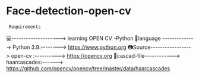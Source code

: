 # Face-detection-open-cv
     Requirements 
💻--------------------> learning OPEN CV -Python
🐍language --------------> Python 3.9:--------> https://www.python.org
:camera:Source-----------------> open-cv :----------> https://opencv.org
📝cascad-file------------> haarcascades:------> https://github.com/opencv/opencv/tree/master/data/haarcascades
